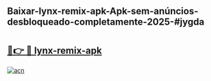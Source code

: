 ## Baixar-lynx-remix-apk-Apk-sem-anúncios-desbloqueado-completamente-2025-#jygda

# <h2><a href="https://ainizakaria.my?title=lynx-remix-apk&ref=22M">🔗👉 🔴 lynx-remix-apk</a></h2>

[![acn](https://github.com/user-attachments/assets/0f9c940e-d8b0-45ae-aac7-cd30a18b3e1c)](https://ainizakaria.my?title=lynx-remix-apk&ref=22M)

